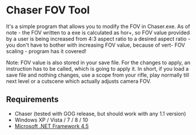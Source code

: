 Chaser FOV Tool
============
It's a simple program that allows you to modify the FOV in Chaser.exe. As of note - the FOV written to a exe is calculated as hor+, so FOV value provided by a user is being increased from 4:3 aspect ratio to a desired aspect ratio - you don't have to bother with increasing FOV value, because of vert- FOV scaling - program has it covered!

Note: FOV value is also stored in your save file. For the changes to apply, an instruction has to be called, which is going to apply it. In short, if you load a save file and nothing changes, use a scope from your rifle, play normally till next level or a cutscene which actually adjusts camera FOV.

Requirements
-------
* Chaser (tested with GOG release, but should work with any 1.1 version)
* Windows XP / Vista / 7 / 8 / 10
* [Microsoft .NET Framework 4.5](https://www.microsoft.com/en-US/download/details.aspx?id=17851)